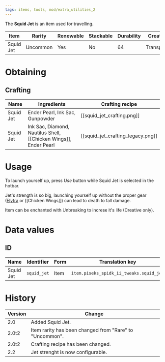 ```yaml
---
tags: items, tools, mod/extra_utilities_2
---
```


The **Squid Jet** is an item used for travelling.

| Item      | Rarity   | Renewable | Stackable | Durability | Creative tab   |
| --------- | -------- | --------- | --------- | ---------- | -------------- |
| Squid Jet | Uncommon | Yes       | No        | 64         | Transportation |

# Obtaining
## Crafting

| Name      | Ingredients                                                   | Crafting recipe                    |
| --------- | ------------------------------------------------------------- | ---------------------------------- |
| Squid Jet | Ender Pearl, Ink Sac, Gunpowder                               | [[squid_jet_crafting.png]]         |
| Squid Jet | Ink Sac, Diamond, Nautilus Shell, [[Chicken Wings]], Ender Pearl | [[squid_jet_crafting_legacy.png]] | 

# Usage

To launch yourself up, press _Use_ button while Squid Jet is selected in the hotbar.

Jet's strength is so big, launching yourself up without the proper gear ([Elytra](https://minecraft.fandom.com/wiki/Elytra) or [[Chicken Wings]]) can lead to death to fall damage.

Item can be enchanted with Unbreaking to increse it's life (Creative only).

# Data values
## ID

| Name      | Identifier  | Form | Translation key                         |
| --------- | ----------- | ---- | --------------------------------------- |
| Squid Jet | `squid_jet` | Item | `item.piseks_spidk_ii_tweaks.squid_jet` | 

# History

| Version | Change                                                  |
| ------- | ------------------------------------------------------- |
| 2.0     | Added Squid Jet.                                        |
| 2.0t2   | Item rarity has been changed from "Rare" to "Uncommon". |
| 2.0t2   | Crafting recipe has been changed.                       |
| 2.2     | Jet strenght is now configurable.                       |